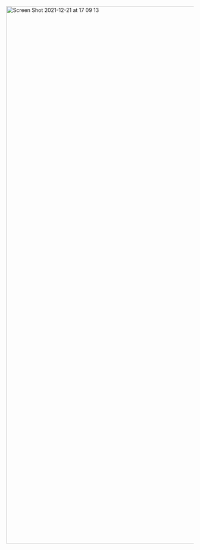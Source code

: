 <img width="1440" alt="Screen Shot 2021-12-21 at 17 09 13" src="https://user-images.githubusercontent.com/72004492/146916892-d3fca5a5-2fe8-4367-972b-30b92ef1e69a.png">
